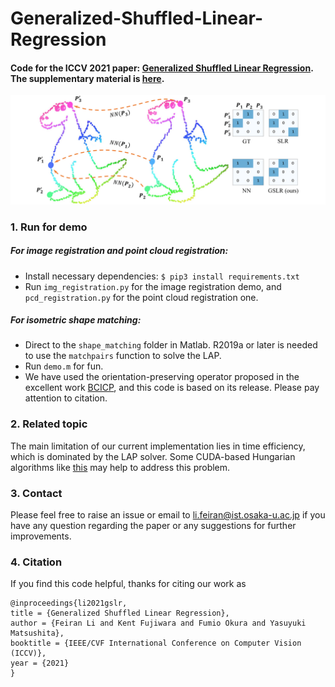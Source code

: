 # Generalized-Shuffled-Linear-Regression

#### Code for the ICCV 2021 paper: [Generalized Shuffled Linear Regression](https://drive.google.com/file/d/1Qu21VK5qhCW8WVjiRnnBjehrYVmQrDNh/view?usp=sharing). The supplementary material is [here](https://drive.google.com/file/d/18N1q6Jz3T-dqJA8mJeoylZaEg8eM5Qb0/view).


![Teaser](teaser.png)



### 1. Run for demo
##### For image registration and point cloud registration:
* Install necessary dependencies: ```$ pip3 install requirements.txt ```
* Run `img_registration.py` for the image registration demo, and `pcd_registration.py` for the point cloud registration one. 


##### For isometric shape matching:
* Direct to the `shape_matching` folder in Matlab. R2019a or later is needed to use the `matchpairs` function to solve the LAP.
* Run `demo.m` for fun.
* We have used the orientation-preserving operator proposed in the excellent work [BCICP](https://github.com/llorz/SGA18_orientation_BCICP_code), and this code is based on its release. Please pay attention to citation.


### 2. Related topic
The main limitation of our current implementation lies in time efficiency, which is dominated by the LAP solver. 
Some CUDA-based Hungarian algorithms like [this](https://github.com/rapidsai/cugraph) may help to address this problem. 



### 3. Contact
Please feel free to raise an issue or email to [li.feiran@ist.osaka-u.ac.jp](li.feiran@ist.osaka-u.ac.jp) if you have any question regarding the paper or any suggestions for further improvements. 


### 4. Citation
If you find this code helpful, thanks for citing our work as
```
@inproceedings{li2021gslr,
title = {Generalized Shuffled Linear Regression},
author = {Feiran Li and Kent Fujiwara and Fumio Okura and Yasuyuki Matsushita},
booktitle = {IEEE/CVF International Conference on Computer Vision (ICCV)},
year = {2021}
}
